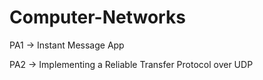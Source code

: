 # Computer-Networks

PA1 -> Instant Message App

PA2 -> Implementing a Reliable Transfer Protocol over UDP
